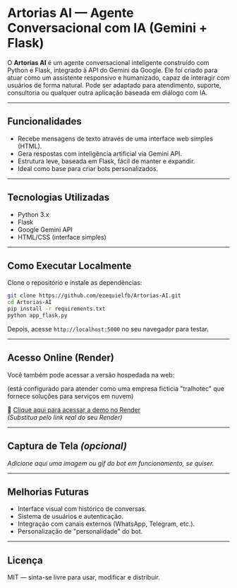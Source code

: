 # Artorias AI — Agente Conversacional com IA (Gemini + Flask)

O **Artorias AI** é um agente conversacional inteligente construído com Python e Flask, integrado à API do Gemini da Google. Ele foi criado para atuar como um assistente responsivo e humanizado, capaz de interagir com usuários de forma natural. Pode ser adaptado para atendimento, suporte, consultoria ou qualquer outra aplicação baseada em diálogo com IA.

---

## Funcionalidades

- Recebe mensagens de texto através de uma interface web simples (HTML).
- Gera respostas com inteligência artificial via Gemini API.
- Estrutura leve, baseada em Flask, fácil de manter e expandir.
- Ideal como base para criar bots personalizados.

---

## Tecnologias Utilizadas

- Python 3.x  
- Flask  
- Google Gemini API  
- HTML/CSS (interface simples)

---

## Como Executar Localmente

Clone o repositório e instale as dependências:

```bash
git clone https://github.com/ezequielfb/Artorias-AI.git
cd Artorias-AI
pip install -r requirements.txt
python app_flask.py
```

Depois, acesse `http://localhost:5000` no seu navegador para testar.

---

## Acesso Online (Render)

Você também pode acessar a versão hospedada na web:

(está configurado para atender como uma empresa ficticia "tralhotec" que fornece soluções para serviços em nuvem)

🔗 [Clique aqui para acessar a demo no Render](https://ezequielfb.github.io/Artorias-AI/)  
*(Substitua pelo link real do seu Render)*

---

## Captura de Tela *(opcional)*

*Adicione aqui uma imagem ou gif do bot em funcionamento, se quiser.*

---

## Melhorias Futuras

- Interface visual com histórico de conversas.
- Sistema de usuários e autenticação.
- Integração com canais externos (WhatsApp, Telegram, etc.).
- Personalização de "personalidade" do bot.

---

## Licença

MIT — sinta-se livre para usar, modificar e distribuir.
